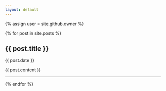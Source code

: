```yaml
---
layout: default
---
```


{% assign user = site.github.owner %}

{% for post in site.posts %}

## {{ post.title }}
{{ post.date }}

{{ post.content }}
* * *

{% endfor %}